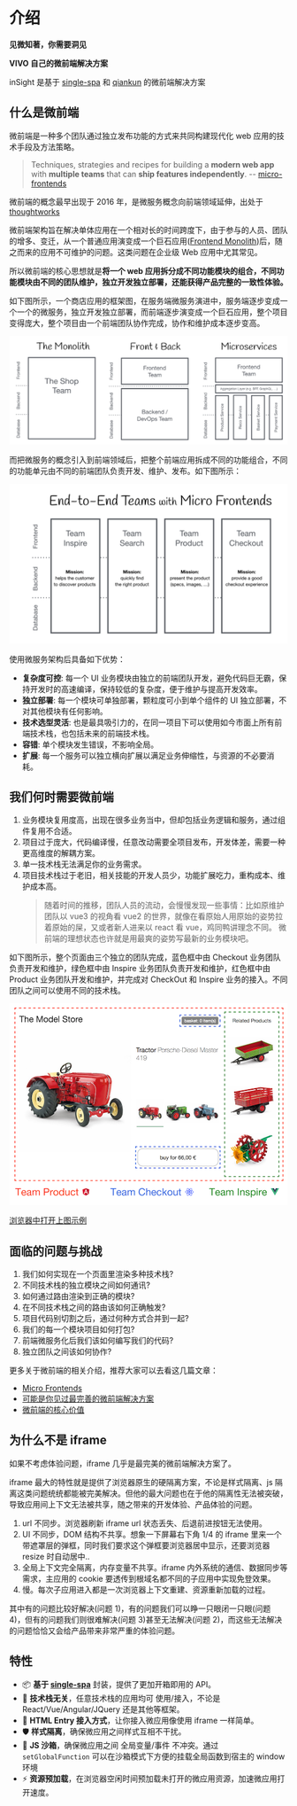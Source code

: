 # 介绍

**见微知著，你需要洞见**

**VIVO 自己的微前端解决方案**

inSight 是基于 [single-spa](https://github.com/CanopyTax/single-spa) 和 [qiankun](https://qiankun.umijs.org/zh) 的微前端解决方案

## 什么是微前端

微前端是一种多个团队通过独立发布功能的方式来共同构建现代化 web 应用的技术手段及方法策略。

> Techniques, strategies and recipes for building a **modern web app** with **multiple teams** that can **ship features independently**. -- [micro-frontends](https://micro-frontends.org/)

微前端的概念最早出现于 2016 年，是微服务概念向前端领域延伸，出处于[thoughtworks](https://www.thoughtworks.com/radar/techniques/micro-frontends)

微前端架构旨在解决单体应用在一个相对长的时间跨度下，由于参与的人员、团队的增多、变迁，从一个普通应用演变成一个巨石应用([Frontend Monolith](https://www.youtube.com/watch?v=pU1gXA0rfwc))后，随之而来的应用不可维护的问题。这类问题在企业级 Web 应用中尤其常见。

所以微前端的核心思想就是**将一个 web 应用拆分成不同功能模块的组合，不同功能模块由不同的团队维护，独立开发独立部署，还能获得产品完整的一致性体验。**

如下图所示，一个商店应用的框架图，在服务端微服务演进中，服务端逐步变成一个一个的微服务，独立开发独立部署，而前端逐步演变成一个巨石应用，整个项目变得庞大，整个项目由一个前端团队协作完成，协作和维护成本逐步变高。

![](../assets/monolith.png)

而把微服务的概念引入到前端领域后，把整个前端应用拆成不同的功能组合，不同的功能单元由不同的前端团队负责开发、维护、发布。如下图所示：

![](../assets/microfrontend.png)

使用微服务架构后具备如下优势：

- **复杂度可控**: 每一个 UI 业务模块由独立的前端团队开发，避免代码巨无霸，保持开发时的高速编译，保持较低的复杂度，便于维护与提高开发效率。
- **独立部署**: 每一个模块可单独部署，颗粒度可小到单个组件的 UI 独立部署，不对其他模块有任何影响。
- **技术选型灵活**: 也是最具吸引力的，在同一项目下可以使用如今市面上所有前端技术栈，也包括未来的前端技术栈。
- **容错**: 单个模块发生错误，不影响全局。
- **扩展**: 每一个服务可以独立横向扩展以满足业务伸缩性，与资源的不必要消耗。

## 我们何时需要微前端

1. 业务模块复用度高，出现在很多业务当中，但却包括业务逻辑和服务，通过组件复用不合适。
2. 项目过于庞大，代码编译慢，任意改动需要全项目发布，开发体差，需要一种更高维度的解耦方案。
3. 单一技术栈无法满足你的业务需求。
4. 项目技术栈过于老旧，相关技能的开发人员少，功能扩展吃力，重构成本、维护成本高。
   > 随着时间的推移，团队人员的流动，会慢慢发现一些事情：比如原维护团队以 vue3 的视角看 vue2 的世界，就像在看原始人用原始的姿势拉着原始的屎，又或者新人进来以 react 看 vue，鸡同鸭讲理念不同。 微前端的理想状态也许就是用最爽的姿势写最新的业务模块吧。

如下图所示，整个页面由三个独立的团队完成，蓝色框中由 Checkout 业务团队负责开发和维护，绿色框中由 Inspire 业务团队负责开发和维护，红色框中由 Product 业务团队开发和维护，并完成对 CheckOut 和 Inspire 业务的接入。不同团队之间可以使用不同的技术栈。

![](../assets/three-teams.png)

[浏览器中打开上图示例](https://micro-frontends.org/1-composition-client-only/)

## 面临的问题与挑战

1. 我们如何实现在一个页面里渲染多种技术栈?
2. 不同技术栈的独立模块之间如何通讯?
3. 如何通过路由渲染到正确的模块?
4. 在不同技术栈之间的路由该如何正确触发?
5. 项目代码别切割之后，通过何种方式合并到一起?
6. 我们的每一个模块项目如何打包?
7. 前端微服务化后我们该如何编写我们的代码?
8. 独立团队之间该如何协作?

更多关于微前端的相关介绍，推荐大家可以去看这几篇文章：

- [Micro Frontends](https://micro-frontends.org/)
- [可能是你见过最完善的微前端解决方案](https://zhuanlan.zhihu.com/p/78362028)
- [微前端的核心价值](https://zhuanlan.zhihu.com/p/95085796)

## 为什么不是 iframe

如果不考虑体验问题，iframe 几乎是最完美的微前端解决方案了。

iframe 最大的特性就是提供了浏览器原生的硬隔离方案，不论是样式隔离、js 隔离这类问题统统都能被完美解决。但他的最大问题也在于他的隔离性无法被突破，导致应用间上下文无法被共享，随之带来的开发体验、产品体验的问题。

1. url 不同步。浏览器刷新 iframe url 状态丢失、后退前进按钮无法使用。
2. UI 不同步，DOM 结构不共享。想象一下屏幕右下角 1/4 的 iframe 里来一个带遮罩层的弹框，同时我们要求这个弹框要浏览器居中显示，还要浏览器 resize 时自动居中..
3. 全局上下文完全隔离，内存变量不共享。iframe 内外系统的通信、数据同步等需求，主应用的 cookie 要透传到根域名都不同的子应用中实现免登效果。
4. 慢。每次子应用进入都是一次浏览器上下文重建、资源重新加载的过程。

其中有的问题比较好解决(问题 1)，有的问题我们可以睁一只眼闭一只眼(问题 4)，但有的问题我们则很难解决(问题 3)甚至无法解决(问题 2)，而这些无法解决的问题恰恰又会给产品带来非常严重的体验问题。

## 特性

- 📦 **基于 [single-spa](https://github.com/CanopyTax/single-spa)** 封装，提供了更加开箱即用的 API。
- 📱 **技术栈无关**，任意技术栈的应用均可 使用/接入，不论是 React/Vue/Angular/JQuery 还是其他等框架。
- 💪 **HTML Entry 接入方式**，让你接入微应用像使用 iframe 一样简单。
- 🛡​ **样式隔离**，确保微应用之间样式互相不干扰。
- 🧳 **JS 沙箱**，确保微应用之间 全局变量/事件 不冲突。通过 `setGlobalFunction` 可以在沙箱模式下方便的挂载全局函数到宿主的 window 环境
- ⚡️ **资源预加载**，在浏览器空闲时间预加载未打开的微应用资源，加速微应用打开速度。
